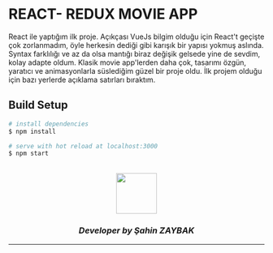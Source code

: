 # REACT- REDUX MOVIE APP
React ile yaptığım ilk proje. Açıkçası VueJs bilgim olduğu için React't geçişte çok zorlanmadım, öyle herkesin dediği gibi karışık bir yapısı yokmuş aslında. Syntax farklılığı ve az da  olsa mantığı biraz değişik gelsede yine de sevdim, kolay adapte oldum. Klasik movie app'lerden daha çok, tasarımı özgün, yaratıcı ve animasyonlarla süslediğim güzel bir proje oldu. İlk projem olduğu için bazı yerlerde açıklama satırları bıraktım. 


## Build Setup

```bash
# install dependencies
$ npm install

# serve with hot reload at localhost:3000
$ npm start
```

<br>
<div align="center">
  <img src="https://image.flaticon.com/teams/slug/smashicons.jpg" width="80">
  <h3><i>Developer by Şahin ZAYBAK </i></h3>
  <hr/>
</div>

